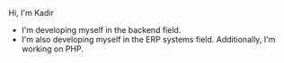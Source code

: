 Hi, I'm Kadir

- I'm developing myself in the backend field.
- I'm also developing myself in the ERP systems field. Additionally, I'm working on PHP.
